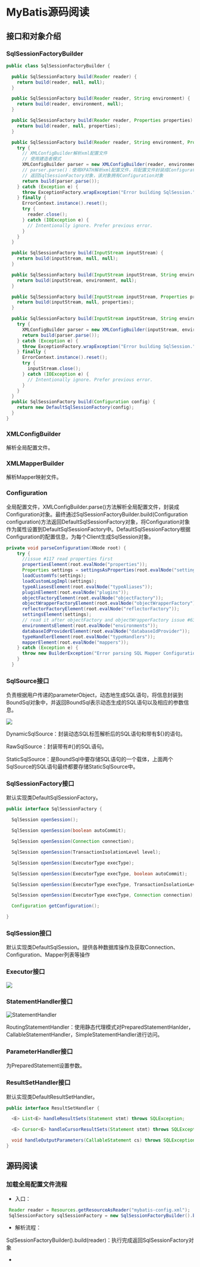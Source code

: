 # MyBatis源码阅读

## 接口和对象介绍

### SqlSessionFactoryBuilder

~~~java
public class SqlSessionFactoryBuilder {

  public SqlSessionFactory build(Reader reader) {
    return build(reader, null, null);
  }

  public SqlSessionFactory build(Reader reader, String environment) {
    return build(reader, environment, null);
  }

  public SqlSessionFactory build(Reader reader, Properties properties) {
    return build(reader, null, properties);
  }

  public SqlSessionFactory build(Reader reader, String environment, Properties properties) {
    try {
      // XMLConfigBuilder解析xml配置文件
      // 使用建造者模式
      XMLConfigBuilder parser = new XMLConfigBuilder(reader, environment, properties);
      // parser.parse()：使用XPATH解析xml配置文件，将配置文件封装成Configuration对象
      // 返回SqlSessionFactory对象，该对象拥有Configuration对象
      return build(parser.parse());
    } catch (Exception e) {
      throw ExceptionFactory.wrapException("Error building SqlSession.", e);
    } finally {
      ErrorContext.instance().reset();
      try {
        reader.close();
      } catch (IOException e) {
        // Intentionally ignore. Prefer previous error.
      }
    }
  }

  public SqlSessionFactory build(InputStream inputStream) {
    return build(inputStream, null, null);
  }

  public SqlSessionFactory build(InputStream inputStream, String environment) {
    return build(inputStream, environment, null);
  }

  public SqlSessionFactory build(InputStream inputStream, Properties properties) {
    return build(inputStream, null, properties);
  }

  public SqlSessionFactory build(InputStream inputStream, String environment, Properties properties) {
    try {
      XMLConfigBuilder parser = new XMLConfigBuilder(inputStream, environment, properties);
      return build(parser.parse());
    } catch (Exception e) {
      throw ExceptionFactory.wrapException("Error building SqlSession.", e);
    } finally {
      ErrorContext.instance().reset();
      try {
        inputStream.close();
      } catch (IOException e) {
        // Intentionally ignore. Prefer previous error.
      }
    }
  }
  public SqlSessionFactory build(Configuration config) {
    return new DefaultSqlSessionFactory(config);
  }
}
~~~

### XMLConfigBuilder

解析全局配置文件。

### XMLMapperBuilder

解析Mapper映射文件。

### Configuration

全局配置文件，XMLConfigBuilder.parse()方法解析全局配置文件，封装成Configuration对象。最终通过SqlSessionFactoryBuilder.build(Configuration configuration)方法返回DefaultSqlSessionFactory对象，将Configuration对象作为属性设置到DefaultSqlSessionFactory中。DefaultSqlSessionFactory根据Configuration的配置信息，为每个Client生成SqlSession对象。

```java
private void parseConfiguration(XNode root) {
    try {
      //issue #117 read properties first
      propertiesElement(root.evalNode("properties"));
      Properties settings = settingsAsProperties(root.evalNode("settings"));
      loadCustomVfs(settings);
      loadCustomLogImpl(settings);
      typeAliasesElement(root.evalNode("typeAliases"));
      pluginElement(root.evalNode("plugins"));
      objectFactoryElement(root.evalNode("objectFactory"));
      objectWrapperFactoryElement(root.evalNode("objectWrapperFactory"));
      reflectorFactoryElement(root.evalNode("reflectorFactory"));
      settingsElement(settings);
      // read it after objectFactory and objectWrapperFactory issue #631
      environmentsElement(root.evalNode("environments"));
      databaseIdProviderElement(root.evalNode("databaseIdProvider"));
      typeHandlerElement(root.evalNode("typeHandlers"));
      mapperElement(root.evalNode("mappers"));
    } catch (Exception e) {
      throw new BuilderException("Error parsing SQL Mapper Configuration. Cause: " + e, e);
    }
  }
```

### SqlSource接口

负责根据用户传递的parameterObject，动态地生成SQL语句，将信息封装到BoundSql对象中，并返回BoundSql表示动态生成的SQL语句以及相应的参数信息。

![](D:\data\mybatis\assets\SqlSource.png)

DynamicSqlSource：封装动态SQL标签解析后的SQL语句和带有${}的语句。

RawSqlSource：封装带有#{}的SQL语句。

StaticSqlSource：是BoundSql中要存储SQL语句的一个载体，上面两个SqlSource的SQL语句最终都要存储StaticSqlSource中。

### SqlSessionFactory接口

默认实现类DefaultSqlSessionFactory。

```java
public interface SqlSessionFactory {

  SqlSession openSession();

  SqlSession openSession(boolean autoCommit);

  SqlSession openSession(Connection connection);

  SqlSession openSession(TransactionIsolationLevel level);

  SqlSession openSession(ExecutorType execType);

  SqlSession openSession(ExecutorType execType, boolean autoCommit);

  SqlSession openSession(ExecutorType execType, TransactionIsolationLevel level);

  SqlSession openSession(ExecutorType execType, Connection connection);

  Configuration getConfiguration();

}
```

### SqlSession接口

默认实现类DefaultSqlSession。提供各种数据库操作及获取Connection、Configuration、Mapper列表等操作

### Executor接口

![](D:\data\mybatis\assets\Executor.png)

### StatementHandler接口

![StatementHandler](D:\data\mybatis\assets\StatementHandler.png)

RoutingStatementHandler：使用静态代理模式对PreparedStatementHanlder，CallableStatementHandler，SimpleStatementHandler进行访问。

### ParameterHandler接口

为PreparedStatement设置参数。

### ResultSetHandler接口

默认实现类DefaultResultSetHandler。

```java
public interface ResultSetHandler {

  <E> List<E> handleResultSets(Statement stmt) throws SQLException;

  <E> Cursor<E> handleCursorResultSets(Statement stmt) throws SQLException;

  void handleOutputParameters(CallableStatement cs) throws SQLException;
}
```

## 源码阅读

### 加载全局配置文件流程

+ 入口：

```java
 Reader reader = Resources.getResourceAsReader("mybatis-config.xml");
 SqlSessionFactory sqlSessionFactory = new SqlSessionFactoryBuilder().build(reader);
```

+ 解析流程：

SqlSessionFactoryBuilder().build(reader)：执行完成返回SqlSessionFactory对象

+ 